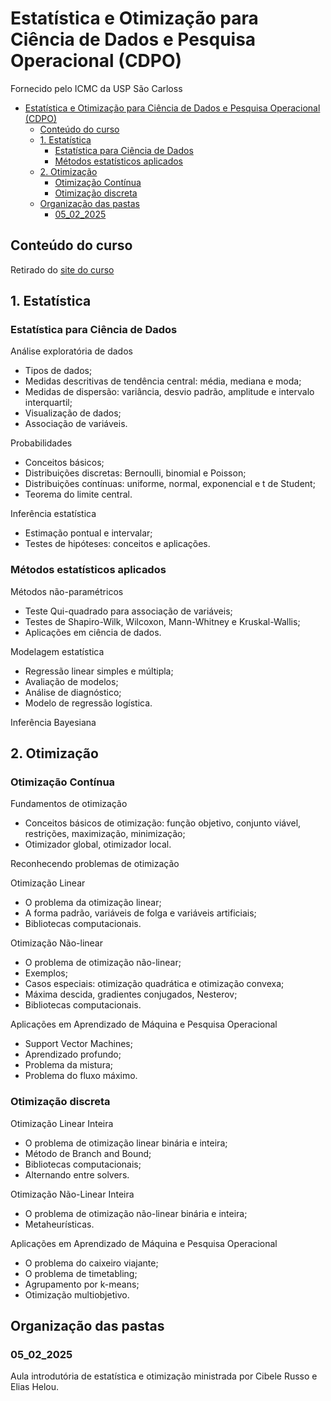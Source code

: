 # Estatística e Otimização para Ciência de Dados e Pesquisa Operacional (CDPO)
Fornecido pelo ICMC da USP São Carloss

- [Estatística e Otimização para Ciência de Dados e Pesquisa Operacional (CDPO)](#estatística-e-otimização-para-ciência-de-dados-e-pesquisa-operacional-cdpo)
  - [Conteúdo do curso](#conteúdo-do-curso)
  - [1. Estatística](#1-estatística)
    - [Estatística para Ciência de Dados](#estatística-para-ciência-de-dados)
    - [Métodos estatísticos aplicados](#métodos-estatísticos-aplicados)
  - [2. Otimização](#2-otimização)
    - [Otimização Contínua](#otimização-contínua)
    - [Otimização discreta](#otimização-discreta)
  - [Organização das pastas](#organização-das-pastas)
    - [05\_02\_2025](#05_02_2025)

## Conteúdo do curso
Retirado do [site do curso](https://cdpo-usp.github.io/posts/conte%C3%BAdo/)

## 1. Estatística
### Estatística para Ciência de Dados

Análise exploratória de dados
- Tipos de dados;
- Medidas descritivas de tendência central: média, mediana e moda;
- Medidas de dispersão: variância, desvio padrão, amplitude e intervalo interquartil;
- Visualização de dados;
- Associação de variáveis.

Probabilidades
- Conceitos básicos;
- Distribuições discretas: Bernoulli, binomial e Poisson;
- Distribuições contínuas: uniforme, normal, exponencial e t de Student;
- Teorema do limite central.

Inferência estatística
- Estimação pontual e intervalar;
- Testes de hipóteses: conceitos e aplicações.

### Métodos estatísticos aplicados

Métodos não-paramétricos
- Teste Qui-quadrado para associação de variáveis;
- Testes de Shapiro-Wilk, Wilcoxon, Mann-Whitney e Kruskal-Wallis;
- Aplicações em ciência de dados.

Modelagem estatística
- Regressão linear simples e múltipla;
- Avaliação de modelos;
- Análise de diagnóstico;
- Modelo de regressão logística.

Inferência Bayesiana

## 2. Otimização
### Otimização Contínua

Fundamentos de otimização
- Conceitos básicos de otimização: função objetivo, conjunto viável, restrições, maximização, minimização;
- Otimizador global, otimizador local.

Reconhecendo problemas de otimização

Otimização Linear
- O problema da otimização linear;
- A forma padrão, variáveis de folga e variáveis artificiais;
- Bibliotecas computacionais.

Otimização Não-linear
- O problema de otimização não-linear;
- Exemplos;
- Casos especiais: otimização quadrática e otimização convexa;
- Máxima descida, gradientes conjugados, Nesterov;
- Bibliotecas computacionais.

Aplicações em Aprendizado de Máquina e Pesquisa Operacional
- Support Vector Machines;
- Aprendizado profundo;
- Problema da mistura;
- Problema do fluxo máximo.

### Otimização discreta

Otimização Linear Inteira
- O problema de otimização linear binária e inteira;
- Método de Branch and Bound;
- Bibliotecas computacionais;
- Alternando entre solvers.

Otimização Não-Linear Inteira
- O problema de otimização não-linear binária e inteira;
- Metaheurísticas.

Aplicações em Aprendizado de Máquina e Pesquisa Operacional
- O problema do caixeiro viajante;
- O problema de timetabling;
- Agrupamento por k-means;
- Otimização multiobjetivo.

## Organização das pastas
### 05_02_2025
Aula introdutória de estatística e otimização ministrada por Cibele Russo e Elias Helou.
